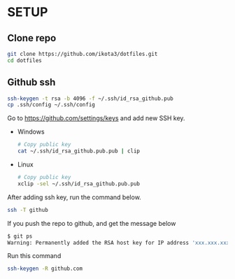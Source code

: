 # SETUP

## Clone repo

```sh
git clone https://github.com/ikota3/dotfiles.git
cd dotfiles
```

## Github ssh

```sh
ssh-keygen -t rsa -b 4096 -f ~/.ssh/id_rsa_github.pub
cp .ssh/config ~/.ssh/config
```

Go to https://github.com/settings/keys and add new SSH key.

- Windows

  ```sh
  # Copy public key
  cat ~/.ssh/id_rsa_github.pub.pub | clip
  ```

- Linux

  ```sh
  # Copy public key
  xclip -sel ~/.ssh/id_rsa_github.pub.pub
  ```

After adding ssh key, run the command below.

```sh
ssh -T github
```

If you push the repo to github, and get the message below

```sh
$ git ps
Warning: Permanently added the RSA host key for IP address 'xxx.xxx.xxx.xxx' to the list of known hosts.
```

Run this command
```sh
ssh-keygen -R github.com
```
